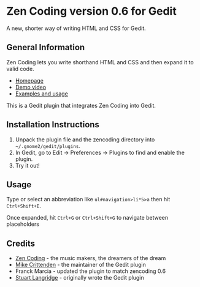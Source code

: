 Zen Coding version 0.6 for Gedit
================================
A new, shorter way of writing HTML and CSS for Gedit.

General Information
-------------------
Zen Coding lets you write shorthand HTML and CSS and then expand it to valid code.

- [Homepage](http://code.google.com/p/zen-coding/)
- [Demo video](http://vimeo.com/7405114)
- [Examples and usage](http://www.smashingmagazine.com/2009/11/21/zen-coding-a-new-way-to-write-html-code/)

This is a Gedit plugin that integrates Zen Coding into Gedit.

Installation Instructions
-------------------------
1. Unpack the plugin file and the zencoding directory into `~/.gnome2/gedit/plugins`.
2. In Gedit, go to Edit -> Preferences -> Plugins to find and enable the plugin.
3. Try it out!

Usage
-----
Type or select an abbreviation like `ul#navigation>li*5>a` then hit `Ctrl+Shift+E`.

Once expanded, hit `Ctrl+G` or `Ctrl+Shift+G` to navigate between placeholders

Credits
-------
- [Zen Coding](http://code.google.com/p/zen-coding/) - the music makers, the dreamers of the dream
- [Mike Crittenden](http://mikethecoder.com) - the maintainer of the Gedit plugin
- Franck Marcia - updated the plugin to match zencoding 0.6
- [Stuart Langridge](http://www.kryogenix.org/days/2009/09/21/zen-coding-for-gedit) - originally wrote the Gedit plugin
